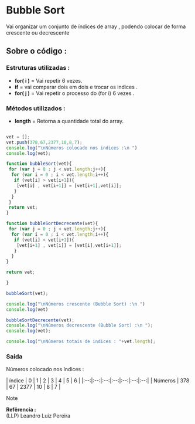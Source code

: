 # Bubble Sort

Vai organizar um conjunto de índices de array , podendo colocar de forma crescente ou decrescente 

## Sobre o código :

### Estruturas utilizadas : 

* **for( i )** = Vai repetir 6 vezes.
* **if** = vai comparar dois em dois e trocar os indices .
* **for( j )** = Vai repetir o processo do (for i) 6 vezes .

### Métodos utilizados :

* **length** = Retorna a quantidade total do array.

```javascript

vet = [];
vet.push(378,67,2377,10,8,7);
console.log("\nNúmeros colocado nos indices :\n ")
console.log(vet);

function bubbleSort(vet){
 for (var j = 0 ; j < vet.length;j++){
  for (var i = 0 ; i < vet.length;i++){
   if (vet[i] > vet[i+1]){
    [vet[i] , vet[i+1]] = [vet[i+1],vet[i]];
   }
  }
 }
 return vet;
}

function bubbleSortDecrecente(vet){
 for (var j = 0 ; j < vet.length;j++){
  for (var i = 0 ; i < vet.length;i++){
   if (vet[i] < vet[i+1]){
    [vet[i+1] , vet[i]] = [vet[i],vet[i+1]];
   }
  }
}

return vet;

}

bubbleSort(vet);

console.log("\nNúmeros crescente (Bubble Sort) :\n ")
console.log(vet)

bubbleSortDecrecente(vet);
console.log("\nNúmeros decrescente (Bubble Sort) :\n ");
console.log(vet);

console.log("\nNúmeros totais de indices : "+vet.length);

```
### Saída 

Números colocado nos índices : 

| índice | 0 | 1 | 2 | 3 | 4 | 5 | 6 |
|:--:|:--:|:--:|:--:|:--:|:--:|:--:|
| Números | 378 | 67 | 2377 | 10 | 8 | 7 |



> [!note]
> **Refêrencia :** <br>
> (LLP) Leandro Luiz Pereira
